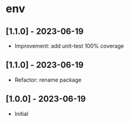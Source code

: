 # env

## [1.1.0] - 2023-06-19

- Improvement: add unit-test 100% coverage

## [1.1.0] - 2023-06-19

- Refactor: rename package

## [1.0.0] - 2023-06-19

- Initial
